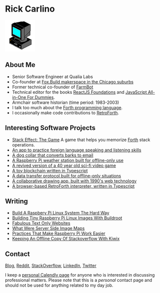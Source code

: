 # Rick Carlino

![](computer.gif)

## About Me

 * Senior Software Engineer at Qualia Labs
 * Co-founder at [Fox.Build makerspace in the Chicago suburbs](https://fox.build/)
 * Former technical co-founder of [FarmBot](https://farm.bot/)
 * Technical editor for the books [ReactJS Foundations](https://www.amazon.com/React-Foundations-Building-Interfaces-ReactJS/dp/1119685540/) and [JavaScript All-in-One For Dummies](https://www.amazon.com/JavaScript-All-Dummies-Chris-Minnick/dp/1119906830).
 * Armchair software historian (time period: 1983-2003)
 * I talk too much about the [Forth programming language](https://en.wikipedia.org/wiki/Forth_(programming_language)).
 * I occasionally make code contributions to [RetroForth](https://github.com/crcx/retroforth).

## Interesting Software Projects
 * [Stack Effect: The Game](https://github.com/RickCarlino/stack-effect-the-game) A game that helps you memorize [Forth](https://en.wikipedia.org/wiki/Forth_(programming_language)) stack operations.
 * [An app to practice foreign language speaking and listening skills](https://github.com/RickCarlino/KoalaCards)
 * [A dog collar that converts barks to email](https://github.com/FoxDotBuild/woof-alert)
 * [A Raspberry Pi weather station built for offline-only use](https://rickcarlino.com/2019/a-weather-station-with-raspberry-pi-and-secure-scuttlebutt.html)
 * [A revived version of a 40 year old sci-fi video game](https://github.com/RickCarlino/Cosmic-Conquest-1982)
 * [A toy blockchain written in Typescript](https://github.com/RickCarlino/naivechain-ts)
 * [A data transfer protocol built for offline-only situations](https://github.com/PigeonProtocolConsortium/pigeon-spec)
 * [A collaborative drawing app, built with 1990's web technology](https://github.com/RickCarlino/serverside-imagemap-canvas)
 * [A browser-based RetroForth interpreter, written in Typescript](https://rickcarlino.com/retrojs/)

## Writing

 * [Build A Raspbery Pi Linux System The Hard Way](https://rickcarlino.com/2021/build-a-raspbery-pi-linux-system-the-hard-way.html)
 * [Building Tiny Raspberry Pi Linux Images With Buildroot](https://rickcarlino.com/2021/building-tiny-raspberry-pi-linux-images-with-buildroot.html)
 * [Fabulous Text Only Websites](https://rickcarlino.com/2018/fabulous-text-only-websites-2018-edition.html)
 * [What Were Server Side Image Maps](https://rickcarlino.com/2021/what-were-server-side-image-maps.html)
 * [Practices That Make Raspberry Pi Work Easier](https://rickcarlino.com/2021/practices-that-make-raspberry-pi-work-easier.html)
 * [Keeping An Offline Copy Of Stackoverflow With Kiwix](https://rickcarlino.com/2020/keeping-an-offline-copy-of-stackoverflow-with-kiwix.html)

## Contact

[Blog](http://rickcarlino.com/), [Reddit](https://www.reddit.com/user/rickcarlino), [StackOverflow](https://stackexchange.com/users/1063897/rick), [LinkedIn](https://www.linkedin.com/in/rickcarlino/), [Twitter](https://twitter.com/RickCarlino/)

I keep a [personal Calendly page](https://calendly.com/rickcarlino/office-hours) for anyone who is interested in discussing professional matters. Please note that this is a _personal_ contact page and should not be used for anything related to my day job.
